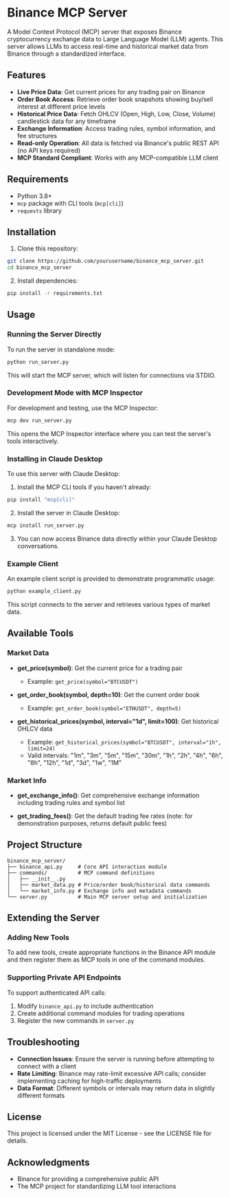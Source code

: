 # Binance MCP Server

A Model Context Protocol (MCP) server that exposes Binance cryptocurrency exchange data to Large Language Model (LLM) agents. This server allows LLMs to access real-time and historical market data from Binance through a standardized interface.

## Features

- **Live Price Data**: Get current prices for any trading pair on Binance
- **Order Book Access**: Retrieve order book snapshots showing buy/sell interest at different price levels
- **Historical Price Data**: Fetch OHLCV (Open, High, Low, Close, Volume) candlestick data for any timeframe
- **Exchange Information**: Access trading rules, symbol information, and fee structures
- **Read-only Operation**: All data is fetched via Binance's public REST API (no API keys required)
- **MCP Standard Compliant**: Works with any MCP-compatible LLM client

## Requirements

- Python 3.8+
- `mcp` package with CLI tools (`mcp[cli]`)
- `requests` library

## Installation

1. Clone this repository:
```bash
git clone https://github.com/yourusername/binance_mcp_server.git
cd binance_mcp_server
```

2. Install dependencies:
```bash
pip install -r requirements.txt
```

## Usage

### Running the Server Directly

To run the server in standalone mode:

```bash
python run_server.py
```

This will start the MCP server, which will listen for connections via STDIO.

### Development Mode with MCP Inspector

For development and testing, use the MCP Inspector:

```bash
mcp dev run_server.py
```

This opens the MCP Inspector interface where you can test the server's tools interactively.

### Installing in Claude Desktop

To use this server with Claude Desktop:

1. Install the MCP CLI tools if you haven't already:
```bash
pip install "mcp[cli]"
```

2. Install the server in Claude Desktop:
```bash
mcp install run_server.py
```

3. You can now access Binance data directly within your Claude Desktop conversations.

### Example Client

An example client script is provided to demonstrate programmatic usage:

```bash
python example_client.py
```

This script connects to the server and retrieves various types of market data.

## Available Tools

### Market Data

- **get_price(symbol)**: Get the current price for a trading pair
  - Example: `get_price(symbol="BTCUSDT")`

- **get_order_book(symbol, depth=10)**: Get the current order book
  - Example: `get_order_book(symbol="ETHUSDT", depth=5)`
  
- **get_historical_prices(symbol, interval="1d", limit=100)**: Get historical OHLCV data
  - Example: `get_historical_prices(symbol="BTCUSDT", interval="1h", limit=24)`
  - Valid intervals: "1m", "3m", "5m", "15m", "30m", "1h", "2h", "4h", "6h", "8h", "12h", "1d", "3d", "1w", "1M"

### Market Info

- **get_exchange_info()**: Get comprehensive exchange information including trading rules and symbol list

- **get_trading_fees()**: Get the default trading fee rates (note: for demonstration purposes, returns default public fees)

## Project Structure

```
binance_mcp_server/  
├── binance_api.py     # Core API interaction module  
├── commands/          # MCP command definitions  
│   ├── __init__.py  
│   ├── market_data.py # Price/order book/historical data commands  
│   └── market_info.py # Exchange info and metadata commands  
└── server.py          # Main MCP server setup and initialization
```

## Extending the Server

### Adding New Tools

To add new tools, create appropriate functions in the Binance API module and then register them as MCP tools in one of the command modules.

### Supporting Private API Endpoints

To support authenticated API calls:
1. Modify `binance_api.py` to include authentication
2. Create additional command modules for trading operations
3. Register the new commands in `server.py`

## Troubleshooting

- **Connection Issues**: Ensure the server is running before attempting to connect with a client
- **Rate Limiting**: Binance may rate-limit excessive API calls; consider implementing caching for high-traffic deployments
- **Data Format**: Different symbols or intervals may return data in slightly different formats

## License

This project is licensed under the MIT License - see the LICENSE file for details.

## Acknowledgments

- Binance for providing a comprehensive public API
- The MCP project for standardizing LLM tool interactions 
